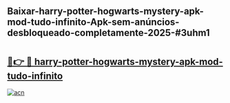 ## Baixar-harry-potter-hogwarts-mystery-apk-mod-tudo-infinito-Apk-sem-anúncios-desbloqueado-completamente-2025-#3uhm1

# <h2><a href="https://ainizakaria.my?title=harry-potter-hogwarts-mystery-apk-mod-tudo-infinito&ref=20M">🔗👉 🔴 harry-potter-hogwarts-mystery-apk-mod-tudo-infinito</a></h2>

[![acn](https://github.com/user-attachments/assets/0f9c940e-d8b0-45ae-aac7-cd30a18b3e1c)](https://ainizakaria.my?title=harry-potter-hogwarts-mystery-apk-mod-tudo-infinito&ref=20M)

